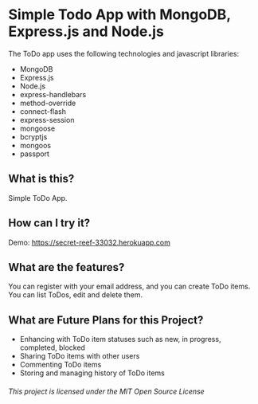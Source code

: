 # Simple Todo App with MongoDB, Express.js and Node.js
The ToDo app uses the following technologies and javascript libraries:
* MongoDB
* Express.js
* Node.js
* express-handlebars
* method-override
* connect-flash
* express-session
* mongoose
* bcryptjs
* mongoos
* passport

## What is this?
Simple ToDo App.

## How can I try it?
Demo: https://secret-reef-33032.herokuapp.com

## What are the features?
You can register with your email address, and you can create ToDo items. You can list ToDos, edit and delete them. 

## What are Future Plans for this Project?
* Enhancing with ToDo item statuses such as new, in progress, completed, blocked
* Sharing ToDo items with other users
* Commenting ToDo items
* Storing and managing history of ToDo items

###### This project is licensed under the MIT Open Source License
